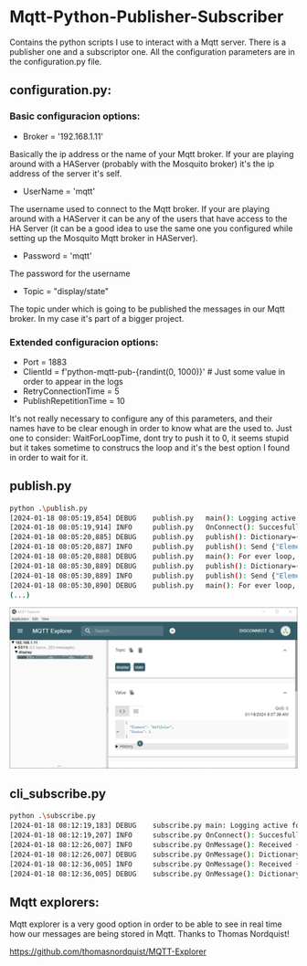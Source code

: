 # Mqtt-Python-Publisher-Subscriber
Contains the python scripts I use to interact with a Mqtt server. There is a publisher one and a subscriptor one. All the configuration parameters are in the configuration.py file.

## configuration.py:
### Basic configuracion options:
- Broker = '192.168.1.11'

Basically the ip address or the name of your Mqtt broker. If your are playing around with a HAServer (probably with the Mosquito broker) it's the ip address of the server it's self.
  
- UserName = 'mqtt'

The username used to connect to the Mqtt broker. If your are playing around with a HAServer it can be any of the users that have access to the HA Server (it can be a good idea to use the same one you configured while setting up the Mosquito Mqtt broker in HAServer).

- Password = 'mqtt'

The password for the username

- Topic = "display/state"

The topic under which is going to be published the messages in our Mqtt broker. In my case it's part of a bigger project.

### Extended configuracion options:
- Port = 1883
- ClientId = f'python-mqtt-pub-{randint(0, 1000)}' # Just some value in order to appear in the logs
- RetryConnectionTime = 5
- PublishRepetitionTime = 10

It's not really necessary to configure any of this parameters, and their names have to be clear enough in order to know what are the used to. Just one to consider: WaitForLoopTime, dont try to push it to 0, it seems stupid but it takes sometime to construcs the loop and it's the best option I found in order to wait for it.

## publish.py
```sh
python .\publish.py
[2024-01-18 08:05:19,854] DEBUG    publish.py   main(): Logging active for me: publish.py
[2024-01-18 08:05:19,914] INFO     publish.py   OnConnect(): Succesfully connected to Mqtt broker
[2024-01-18 08:05:20,885] DEBUG    publish.py   publish(): Dictionary={'Element': 'WifiSolar', 'Status': 2}
[2024-01-18 08:05:20,887] INFO     publish.py   publish(): Send {"Element": "WifiSolar", "Status": 2} to topic {display/state}
[2024-01-18 08:05:20,888] DEBUG    publish.py   main(): For ever loop, sleeping 10
[2024-01-18 08:05:30,889] DEBUG    publish.py   publish(): Dictionary={'Element': 'WifiSolar', 'Status': 2}
[2024-01-18 08:05:30,889] INFO     publish.py   publish(): Send {"Element": "WifiSolar", "Status": 2} to topic {display/state}
[2024-01-18 08:05:30,890] DEBUG    publish.py   main(): For ever loop, sleeping 10
(...)
```

![MqttExplorerPub](MqttExplorerPub.PNG)

## cli_subscribe.py
```sh
python .\subscribe.py
[2024-01-18 08:12:19,183] DEBUG    subscribe.py main: Logging active for me: subscribe.py
[2024-01-18 08:12:19,207] INFO     subscribe.py OnConnect(): Succesfully connected to Mqtt broker
[2024-01-18 08:12:26,007] INFO     subscribe.py OnMessage(): Received {"Element": "WifiSolar", "Status": 0} from topic {display/state}
[2024-01-18 08:12:26,007] DEBUG    subscribe.py OnMessage(): Dictionary={'Element': 'WifiSolar', 'Status': 0}
[2024-01-18 08:12:36,005] INFO     subscribe.py OnMessage(): Received {"Element": "WifiSolar", "Status": 1} from topic {display/state}
[2024-01-18 08:12:36,005] DEBUG    subscribe.py OnMessage(): Dictionary={'Element': 'WifiSolar', 'Status': 1}
```

## Mqtt explorers:
Mqtt explorer is a very good option in order to be able to see in real time how our messages are being stored in Mqtt. Thanks to Thomas Nordquist! 

https://github.com/thomasnordquist/MQTT-Explorer
